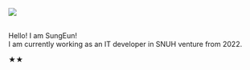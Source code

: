 <img src="https://capsule-render.vercel.app/api?type=rounded&color= #F1C40F&height=300&section=header&text=Welcome!&fontSize=90&font-color=white" /><br><br>

Hello! I am SungEun! <br> 
I am currently working as an IT developer in SNUH venture from 2022.<br>

★★
